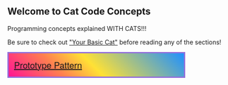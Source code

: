 ## Welcome to Cat Code Concepts

<style type="text/css">
    button {
        padding: 12px;
        font-size: 20px;
        background-image:linear-gradient(45deg, #ff1493  0%, #ff7f50 28%, #ffe135 48%, #1e90ff 100%);
        /* background-image: linear-gradient(45deg, #1e90ff 0%, #ffe135 48%, #ff7f50 80%, #ff1493 100%); */
        cursor:pointer;
        border: 3px solid #9370db;
        width: 80%;
        text-align: left;
        /* margin-left:auto; */
        /* margin-right:auto; */
        display:block;
        font-family: 'Architects Daughter', 'Helvetica Neue', Helvetica, Arial, serif;
    }
</style>

Programming concepts explained WITH CATS!!!

Be sure to check out ["Your Basic Cat"](https://laura40616.github.io/catcodeconcepts/yourBasicCat) before reading any of the sections!


<button>[Prototype Pattern](https://laura40616.github.io/catcodeconcepts/prototypePattern)</button>


<!-- Whenever you commit to this repository, GitHub Pages will run [Jekyll](https://jekyllrb.com/) to rebuild the pages in your site, from the content in your Markdown files.

### Markdown


```markdown
Syntax highlighted code block

# Header 1
## Header 2
### Header 3

- Bulleted
- List

1. Numbered
2. List

**Bold** and _Italic_ and `Code` text

[Link](url) and ![Image](src)
```

For more details see [Basic writing and formatting syntax](https://docs.github.com/en/github/writing-on-github/getting-started-with-writing-and-formatting-on-github/basic-writing-and-formatting-syntax).

### Jekyll Themes

Your Pages site will use the layout and styles from the Jekyll theme you have selected in your [repository settings](https://github.com/laura40616/catCodeConcepts.github.io/settings/pages). The name of this theme is saved in the Jekyll `_config.yml` configuration file.

### Support or Contact

Having trouble with Pages? Check out our [documentation](https://docs.github.com/categories/github-pages-basics/) or [contact support](https://support.github.com/contact) and we’ll help you sort it out. -->
